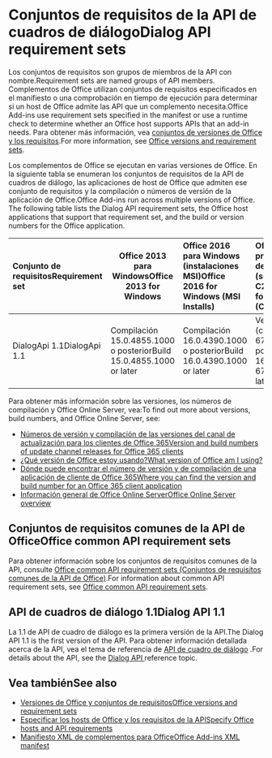 # <a name="dialog-api-requirement-sets"></a><span data-ttu-id="cb632-101">Conjuntos de requisitos de la API de cuadros de diálogo</span><span class="sxs-lookup"><span data-stu-id="cb632-101">Dialog API requirement sets</span></span>

<span data-ttu-id="cb632-102">Los conjuntos de requisitos son grupos de miembros de la API con nombre.</span><span class="sxs-lookup"><span data-stu-id="cb632-102">Requirement sets are named groups of API members.</span></span> <span data-ttu-id="cb632-103">Complementos de Office utilizan conjuntos de requisitos especificados en el manifiesto o una comprobación en tiempo de ejecución para determinar si un host de Office admite las API que un complemento necesita.</span><span class="sxs-lookup"><span data-stu-id="cb632-103">Office Add-ins use requirement sets specified in the manifest or use a runtime check to determine whether an Office host supports APIs that an add-in needs.</span></span> <span data-ttu-id="cb632-104">Para obtener más información, vea [conjuntos de versiones de Office y los requisitos](https://docs.microsoft.com/office/dev/add-ins/develop/office-versions-and-requirement-sets).</span><span class="sxs-lookup"><span data-stu-id="cb632-104">For more information, see [Office versions and requirement sets](https://docs.microsoft.com/office/dev/add-ins/develop/office-versions-and-requirement-sets).</span></span>

<span data-ttu-id="cb632-p102">Los complementos de Office se ejecutan en varias versiones de Office. En la siguiente tabla se enumeran los conjuntos de requisitos de la API de cuadros de diálogo, las aplicaciones de host de Office que admiten ese conjunto de requisitos y la compilación o números de versión de la aplicación de Office.</span><span class="sxs-lookup"><span data-stu-id="cb632-p102">Office Add-ins run across multiple versions of Office. The following table lists the Dialog API requirement sets, the Office host applications that support that requirement set, and the build or version numbers for the Office application.</span></span>

|  <span data-ttu-id="cb632-107">Conjunto de requisitos</span><span class="sxs-lookup"><span data-stu-id="cb632-107">Requirement set</span></span>  | <span data-ttu-id="cb632-108">Office 2013 para Windows</span><span class="sxs-lookup"><span data-stu-id="cb632-108">Office 2013 for Windows</span></span> | <span data-ttu-id="cb632-109">Office 2016 para Windows (instalaciones MSI)</span><span class="sxs-lookup"><span data-stu-id="cb632-109">Office 2016 for Windows (MSI Installs)</span></span>   | <span data-ttu-id="cb632-110">Office 365 para profesionales de Windows (se instala C2R)</span><span class="sxs-lookup"><span data-stu-id="cb632-110">Office 365 for Windows (C2R Installs)</span></span>   |  <span data-ttu-id="cb632-111">Office 365 para iPad</span><span class="sxs-lookup"><span data-stu-id="cb632-111">Office 365 for iPad</span></span>  |  <span data-ttu-id="cb632-112">Office 365 para Mac</span><span class="sxs-lookup"><span data-stu-id="cb632-112">Office 365 for Mac</span></span>  | <span data-ttu-id="cb632-113">Office Online</span><span class="sxs-lookup"><span data-stu-id="cb632-113">Office Online</span></span>  |  <span data-ttu-id="cb632-114">Office Online Server</span><span class="sxs-lookup"><span data-stu-id="cb632-114">Office Online Server</span></span>  |
|:-----|-----|:-----|:-----|:-----|:-----|:-----|:-----|
| <span data-ttu-id="cb632-115">DialogApi 1.1</span><span class="sxs-lookup"><span data-stu-id="cb632-115">DialogApi 1.1</span></span>  | <span data-ttu-id="cb632-116">Compilación 15.0.4855.1000 o posterior</span><span class="sxs-lookup"><span data-stu-id="cb632-116">Build 15.0.4855.1000 or later</span></span> | <span data-ttu-id="cb632-117">Compilación 16.0.4390.1000 o posterior</span><span class="sxs-lookup"><span data-stu-id="cb632-117">Build 16.0.4390.1000 or later</span></span> | <span data-ttu-id="cb632-118">Versión 1602 (compilación 6741.0000) o posterior</span><span class="sxs-lookup"><span data-stu-id="cb632-118">Version 1602 (Build 6741.0000) or later</span></span> | <span data-ttu-id="cb632-119">1.22 o posterior</span><span class="sxs-lookup"><span data-stu-id="cb632-119">1.22 or later</span></span> | <span data-ttu-id="cb632-120">15.20 o posterior</span><span class="sxs-lookup"><span data-stu-id="cb632-120">15.20 or later</span></span>| <span data-ttu-id="cb632-121">Enero de 2017</span><span class="sxs-lookup"><span data-stu-id="cb632-121">January 2017</span></span> | <span data-ttu-id="cb632-122">Versión 1608 (compilación 7601.6800) o posterior</span><span class="sxs-lookup"><span data-stu-id="cb632-122">Version 1608 (Build 7601.6800) or later</span></span>|

<span data-ttu-id="cb632-123">Para obtener más información sobre las versiones, los números de compilación y Office Online Server, vea:</span><span class="sxs-lookup"><span data-stu-id="cb632-123">To find out more about versions, build numbers, and Office Online Server, see:</span></span>

- [<span data-ttu-id="cb632-124">Números de versión y compilación de las versiones del canal de actualización para los clientes de Office 365</span><span class="sxs-lookup"><span data-stu-id="cb632-124">Version and build numbers of update channel releases for Office 365 clients</span></span>](https://support.office.com/article/version-and-build-numbers-of-update-channel-releases-ae942449-1fca-4484-898b-a933ea23def7)
- [<span data-ttu-id="cb632-125">¿Qué versión de Office estoy usando?</span><span class="sxs-lookup"><span data-stu-id="cb632-125">What version of Office am I using?</span></span>](https://support.office.com/article/What-version-of-Office-am-I-using-932788b8-a3ce-44bf-bb09-e334518b8b19)
- [<span data-ttu-id="cb632-126">Dónde puede encontrar el número de versión y de compilación de una aplicación de cliente de Office 365</span><span class="sxs-lookup"><span data-stu-id="cb632-126">Where you can find the version and build number for an Office 365 client application</span></span>](https://support.office.com/article/version-and-build-numbers-of-update-channel-releases-ae942449-1fca-4484-898b-a933ea23def7)
- [<span data-ttu-id="cb632-127">Información general de Office Online Server</span><span class="sxs-lookup"><span data-stu-id="cb632-127">Office Online Server overview</span></span>](https://docs.microsoft.com/officeonlineserver/office-online-server-overview)

## <a name="office-common-api-requirement-sets"></a><span data-ttu-id="cb632-128">Conjuntos de requisitos comunes de la API de Office</span><span class="sxs-lookup"><span data-stu-id="cb632-128">Office common API requirement sets</span></span>

<span data-ttu-id="cb632-129">Para obtener información sobre los conjuntos de requisitos comunes de la API, consulte [Office common API requirement sets (Conjuntos de requisitos comunes de la API de Office)](office-add-in-requirement-sets.md).</span><span class="sxs-lookup"><span data-stu-id="cb632-129">For information about common API requirement sets, see [Office common API requirement sets](office-add-in-requirement-sets.md).</span></span>

## <a name="dialog-api-11"></a><span data-ttu-id="cb632-130">API de cuadros de diálogo 1.1</span><span class="sxs-lookup"><span data-stu-id="cb632-130">Dialog API 1.1</span></span> 

<span data-ttu-id="cb632-131">La 1.1 de API de cuadro de diálogo es la primera versión de la API.</span><span class="sxs-lookup"><span data-stu-id="cb632-131">The Dialog API 1.1 is the first version of the API.</span></span> <span data-ttu-id="cb632-132">Para obtener información detallada acerca de la API, vea el tema de referencia de [API de cuadro de diálogo](/javascript/api/office/office.ui) .</span><span class="sxs-lookup"><span data-stu-id="cb632-132">For details about the API, see the [Dialog API ](/javascript/api/office/office.ui) reference topic.</span></span>

## <a name="see-also"></a><span data-ttu-id="cb632-133">Vea también</span><span class="sxs-lookup"><span data-stu-id="cb632-133">See also</span></span>

- [<span data-ttu-id="cb632-134">Versiones de Office y conjuntos de requisitos</span><span class="sxs-lookup"><span data-stu-id="cb632-134">Office versions and requirement sets</span></span>](https://docs.microsoft.com/office/dev/add-ins/develop/office-versions-and-requirement-sets)
- [<span data-ttu-id="cb632-135">Especificar los hosts de Office y los requisitos de la API</span><span class="sxs-lookup"><span data-stu-id="cb632-135">Specify Office hosts and API requirements</span></span>](https://docs.microsoft.com/office/dev/add-ins/develop/specify-office-hosts-and-api-requirements)
- [<span data-ttu-id="cb632-136">Manifiesto XML de complementos para Office</span><span class="sxs-lookup"><span data-stu-id="cb632-136">Office Add-ins XML manifest</span></span>](https://docs.microsoft.com/office/dev/add-ins/develop/add-in-manifests)
